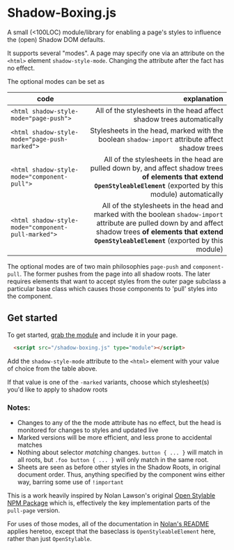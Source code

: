 # Shadow-Boxing.js
A small (<100LOC) module/library for enabling a page's styles to
influence the (open) Shadow DOM defaults. 

It supports several "modes". A page may specify one via an attribute on the `<html>` element
`shadow-style-mode`.  Changing the attribute after the fact has no effect.  

The optional modes can be set as

| code       | explanation |
|-----------------------------------------------|---------------:|
| `<html shadow-style-mode="page-push">`        | All of the stylesheets in the head affect shadow trees automatically |
| `<html shadow-style-mode="page-push-marked">` | Stylesheets in the head,  marked with the boolean `shadow-import` attribute affect shadow trees |
| `<html shadow-style-mode="component-pull">`        |  All of the stylesheets in the head are pulled down by, and affect shadow trees **of elements that extend `OpenStyleableElement`** (exported by this module) automatically |
| `<html shadow-style-mode="component-pull-marked">` |  All of the stylesheets in the head and marked with the boolean `shadow-import` attribute are pulled down by and affect shadow trees **of elements that extend `OpenStyleableElement`** (exported by this module) |


The optional modes are of two main philosophies `page-push` and `component-pull`. The former pushes from the page into all shadow roots. 
The later requires elements that want to accept styles from the outer page subclass a particular base class which causes those components to 'pull' styles into the component.


## Get started

To get started, [grab the module](/shadow-boxing.js) 
and include it in your page.

```html
  <script src="/shadow-boxing.js" type="module"></script>
```

Add the `shadow-style-mode` attribute to the `<html>` element with your value of choice from the table above.

If that value is one of the `-marked` variants, choose which stylesheet(s) you'd like to apply to shadow roots

### Notes:

* Changes to any of the the mode attribute has no effect, but the head is monitored for changes to styles and updated live
* Marked versions will be more efficient, and less prone to accidental matches
* Nothing about selector _matching_ changes. `button { ... }` will match in all roots, but `.foo button { ... }` will only match in the same root.
* Sheets are seen as before other styles in the Shadow Roots, in original document order.  Thus, anything specified by the component wins either way, barring some use of `!important`


This is a work heavily inspired by Nolan Lawson's original [Open Stylable NPM Package](https://www.npmjs.com/package/open-stylable) which is, effectively the key implementation parts of the `pull-page` version. 

For uses of those modes, all of the documentation in [Nolan's README](https://github.com/nolanlawson/open-stylable/blob/master/README.md) applies heretoo, except that the baseclass is `OpenStyleableElement` here, rather than just `OpenStylable`.

